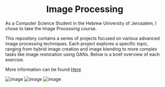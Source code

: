 

<h1 align="center">
Image Processing</h1>

As a Computer Science Student in the Hebrew University of Jerusalem, I chose to take the Image Processing course.

This repository contains a series of projects focused on various advanced image processing techniques. Each project explores a specific topic, ranging from hybrid image creation and image blending to more complex tasks like image restoration using GANs. Below is a brief overview of each exercise.

More information can be found [Here](https://shnaton.huji.ac.il/index.php/NewSyl/67829/2/2024/)

![image](https://github.com/user-attachments/assets/0b6a5201-e0c4-4a0d-85bf-6cdac25a8e1c)
![image](https://github.com/user-attachments/assets/4614e8fe-ba5d-4e5d-bcbe-50bffdee87c1)
![image](https://github.com/user-attachments/assets/ad7883b6-6024-41f4-b00f-f63d24aa6fb1)


